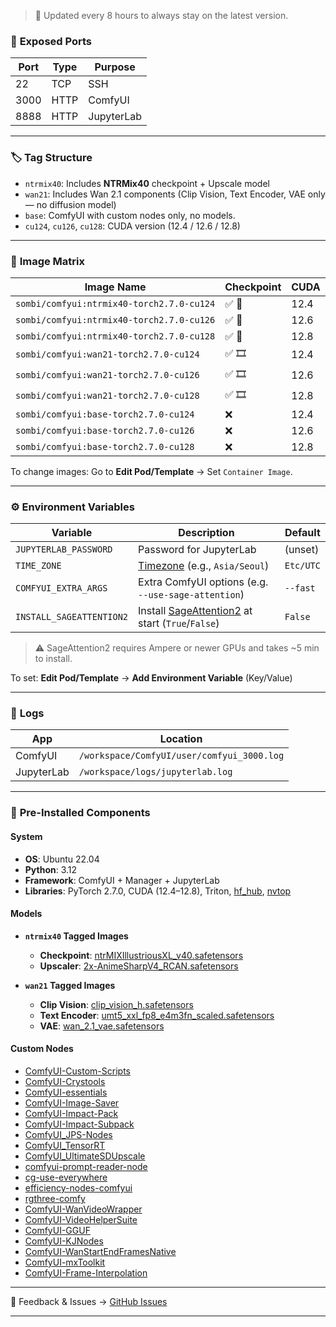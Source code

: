 > 🔄 Updated every 8 hours to always stay on the latest version.

### 🔌 **Exposed Ports**

| Port | Type | Purpose    |
| ---- | ---- | ---------- |
| 22   | TCP  | SSH        |
| 3000 | HTTP | ComfyUI    |
| 8888 | HTTP | JupyterLab |

---

### 🏷️ **Tag Structure**

* `ntrmix40`: Includes **NTRMix40** checkpoint + Upscale model
* `wan21`: Includes Wan 2.1 components (Clip Vision, Text Encoder, VAE only — no diffusion model)
* `base`: ComfyUI with custom nodes only, no models.
* `cu124`, `cu126`, `cu128`: CUDA version (12.4 / 12.6 / 12.8)

---

### 🧱 **Image Matrix**

| Image Name                                | Checkpoint   | CUDA |
| ----------------------------------------- | ------------ | ---- |
| `sombi/comfyui:ntrmix40-torch2.7.0-cu124` | ✅ 🎨       | 12.4 |
| `sombi/comfyui:ntrmix40-torch2.7.0-cu126` | ✅ 🎨       | 12.6 |
| `sombi/comfyui:ntrmix40-torch2.7.0-cu128` | ✅ 🎨       | 12.8 |
| `sombi/comfyui:wan21-torch2.7.0-cu124`    | ✅ 🎞️       | 12.4 |
| `sombi/comfyui:wan21-torch2.7.0-cu126`    | ✅ 🎞️       | 12.6 |
| `sombi/comfyui:wan21-torch2.7.0-cu128`    | ✅ 🎞️       | 12.8 |
| `sombi/comfyui:base-torch2.7.0-cu124`     | ❌          | 12.4 |
| `sombi/comfyui:base-torch2.7.0-cu126`     | ❌          | 12.6 |
| `sombi/comfyui:base-torch2.7.0-cu128`     | ❌          | 12.8 |

To change images: Go to **Edit Pod/Template** → Set `Container Image`.

---

### ⚙️ **Environment Variables**

| Variable                 | Description                                                                                   | Default   |
| ------------------------ | --------------------------------------------------------------------------------------------- | --------- |
| `JUPYTERLAB_PASSWORD`    | Password for JupyterLab                                                                       | (unset)   |
| `TIME_ZONE`              | [Timezone](https://en.wikipedia.org/wiki/List_of_tz_database_time_zones) (e.g., `Asia/Seoul`) | `Etc/UTC` |
| `COMFYUI_EXTRA_ARGS`     | Extra ComfyUI options (e.g. `--use-sage-attention`)                                           | `--fast`  |
| `INSTALL_SAGEATTENTION2` | Install [SageAttention2](https://github.com/thu-ml/SageAttention) at start (`True`/`False`)   | `False`   |

> ⚠️ SageAttention2 requires Ampere or newer GPUs and takes \~5 min to install.

To set: **Edit Pod/Template** → **Add Environment Variable** (Key/Value)

---

### 📁 **Logs**

| App        | Location                                   |
| ---------- | ------------------------------------------ |
| ComfyUI    | `/workspace/ComfyUI/user/comfyui_3000.log` |
| JupyterLab | `/workspace/logs/jupyterlab.log`           |

---

### 🧩 **Pre-Installed Components**

#### **System**

* **OS**: Ubuntu 22.04
* **Python**: 3.12
* **Framework**: ComfyUI + Manager + JupyterLab
* **Libraries**: PyTorch 2.7.0, CUDA (12.4–12.8), Triton, [hf\_hub](https://huggingface.co/docs/huggingface_hub), [nvtop](https://github.com/Syllo/nvtop)

#### **Models**

* **`ntrmix40` Tagged Images**
  * **Checkpoint**: [ntrMIXIllustriousXL_v40.safetensors](https://civitai.com/models/926443?modelVersionId=1061268)
  * **Upscaler**: [2x-AnimeSharpV4_RCAN.safetensors](https://huggingface.co/Kim2091/2x-AnimeSharpV4)

* **`wan21` Tagged Images**
  * **Clip Vision**: [clip_vision_h.safetensors](https://huggingface.co/Comfy-Org/Wan_2.1_ComfyUI_repackaged/blob/main/split_files/clip_vision/clip_vision_h.safetensors)
  * **Text Encoder**: [umt5_xxl_fp8_e4m3fn_scaled.safetensors](https://huggingface.co/Comfy-Org/Wan_2.1_ComfyUI_repackaged/blob/main/split_files/text_encoders/umt5_xxl_fp8_e4m3fn_scaled.safetensors)
  * **VAE**: [wan_2.1_vae.safetensors](https://huggingface.co/Comfy-Org/Wan_2.1_ComfyUI_repackaged/blob/main/split_files/vae/wan_2.1_vae.safetensors)

#### **Custom Nodes**

* [ComfyUI-Custom-Scripts](https://github.com/pythongosssss/ComfyUI-Custom-Scripts)
* [ComfyUI-Crystools](https://github.com/crystian/ComfyUI-Crystools)
* [ComfyUI-essentials](https://github.com/cubiq/ComfyUI_essentials)
* [ComfyUI-Image-Saver](https://github.com/alexopus/ComfyUI-Image-Saver)
* [ComfyUI-Impact-Pack](https://github.com/ltdrdata/ComfyUI-Impact-Pack)
* [ComfyUI-Impact-Subpack](https://github.com/ltdrdata/ComfyUI-Impact-Subpack)
* [ComfyUI_JPS-Nodes](https://github.com/JPS-GER/ComfyUI_JPS-Nodes)
* [ComfyUI_TensorRT](https://github.com/comfyanonymous/ComfyUI_TensorRT)
* [ComfyUI_UltimateSDUpscale](https://github.com/ssitu/ComfyUI_UltimateSDUpscale)
* [comfyui-prompt-reader-node](https://github.com/receyuki/comfyui-prompt-reader-node)
* [cg-use-everywhere](https://github.com/chrisgoringe/cg-use-everywhere)
* [efficiency-nodes-comfyui](https://github.com/jags111/efficiency-nodes-comfyui)
* [rgthree-comfy](https://github.com/rgthree/rgthree-comfy)
* [ComfyUI-WanVideoWrapper](https://github.com/kijai/ComfyUI-WanVideoWrapper)
* [ComfyUI-VideoHelperSuite](https://github.com/Kosinkadink/ComfyUI-VideoHelperSuite)
* [ComfyUI-GGUF](https://github.com/city96/ComfyUI-GGUF)
* [ComfyUI-KJNodes](https://github.com/kijai/ComfyUI-KJNodes)
* [ComfyUI-WanStartEndFramesNative](https://github.com/Flow-two/ComfyUI-WanStartEndFramesNative)
* [ComfyUI-mxToolkit](https://github.com/Smirnov75/ComfyUI-mxToolkit)
* [ComfyUI-Frame-Interpolation](https://github.com/Fannovel16/ComfyUI-Frame-Interpolation)

---

💬 Feedback & Issues → [GitHub Issues](https://github.com/somb1/ComfyUI-Docker-RP/issues)

---
